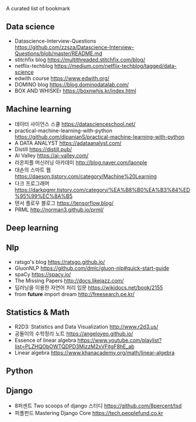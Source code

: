 
A curated list of bookmark

## Data science
- Datascience-Interview-Questions https://github.com/zzsza/Datascience-Interview-Questions/blob/master/README.md 
- stitchfix blog https://multithreaded.stitchfix.com/blog/
- netflix-techblog https://medium.com/netflix-techblog/tagged/data-science
- edwith course https://www.edwith.org/
- DOMINO blog https://blog.dominodatalab.com/
- BOX AND WHISKEr https://boxnwhis.kr/index.html

## Machine learning
- 데이터 사이언스 스쿨 https://datascienceschool.net/
- practical-machine-learning-with-python https://github.com/dipanjanS/practical-machine-learning-with-python
- A DATA ANALYST https://adataanalyst.com/
- Distill https://distill.pub/
- AI Valley https://ai-valley.com/
- 라온피플 머신러닝 아카데미 http://blog.naver.com/laonple
- 대손의 스마트 웹 https://daeson.tistory.com/category/Machine%20Learning
- 다크 프로그래머 https://darkpgmr.tistory.com/category/%EA%B8%B0%EA%B3%84%ED%95%99%EC%8A%B5
- 텐서 플로우 블로그 https://tensorflow.blog/
- PRML http://norman3.github.io/prml/

## Deep learning

## Nlp
- ratsgo's blog https://ratsgo.github.io/
- GluonNLP https://github.com/dmlc/gluon-nlp#quick-start-guide
- spaCy https://spacy.io/
- The Missing Papers http://docs.likejazz.com/
- 딥러닝을 이용한 자연어 처리 입문 https://wikidocs.net/book/2155
- from __future__ import dream http://freesearch.pe.kr/

## Statistics & Math
- R2D3: Statistics and Data Visualization http://www.r2d3.us/
- 공돌이의 수학정리 노트 https://angeloyeo.github.io/
- Essence of linear algebra https://www.youtube.com/playlist?list=PLZHQObOWTQDPD3MizzM2xVFitgF8hE_ab
- Linear algebra https://www.khanacademy.org/math/linear-algebra

## Python


## Django
- 8퍼센트 Two scoops of django 스터디 https://github.com/8percent/tsd
- 피플펀드 Mastering Django Core https://tech.peoplefund.co.kr
 
